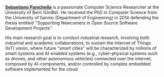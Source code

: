  [**Sebastiano Panichella**](https://spanichella.github.io) is a passionate Computer Science Researcher at the University of Bern (UniBe). He received the PhD in Computer Science from the University of Sannio (Department of Engineering) in 2014 defending the thesis entitled ''Supporting Newcomers in Open Source Software Development Projects''.

His main research goal is to conduct industrial research, involving both industrial and academic collaborations, to sustain the Internet of Things (IoT) vision, where future "smart cities" will be characterized by millions of smart systems and AI-enabled systems (e.g., cyber-physical systems such as drones, and other autonomous vehicles) connected over the internet, composed by AI-components, and/or controlled by complex embedded software implemented for the cloud. 